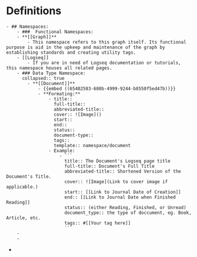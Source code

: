 # Definitions
	- ## Namespaces:
		- ###  Functional Namespaces:
		- **[[Graph]]**
			- This namespace refers to this graph itself. Its functional purpose is aid in the upkeep and maintenance of the graph by establishing standards and creating utility tags.
		- [[Logseq]]
			- If you are in need of Logseq documentation or tutorials, this namespace houses all related pages.
		- ### Data Type Namespace:
		  collapsed:: true
			- **[[Document]]**
				- {{embed ((65402583-680b-4999-9244-b8550f5ed47b))}}
				- **Formating:**
					- title::
					  full-title::
					  abbreviated-title::
					  cover:: ![Image]()
					  start::
					  end::
					  status::
					  document-type::
					  tags::
					  template:: namespace/document
					- Example:
						- ```
						  title:: The Document's Logseq page title
						  full-title:: Document's Full Title
						  abbreviated-title:: Shortened Version of the Document's Title.
						  cover:: ![Image](Link to cover image if applicable.)
						  start:: [[Link to Journal Date of Creation]]
						  end:: [[Link to Journal Date when Finished Reading]]
						  status:: (either Reading, Finished, or Unread)
						  document_type:: the type of doccument, eg. Book, Article, etc.
						  tags:: #[[Your tag here]]
						  ```
		-
		-
-